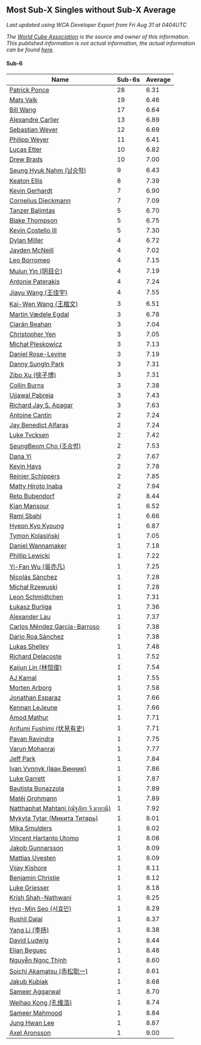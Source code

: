 ## Most Sub-X Singles without Sub-X Average

*Last updated using WCA Developer Export from Fri Aug 31 at 0404UTC*

*The [World Cube Association](https://www.worldcubeassociation.org) is the source and owner of this information. This published information is not actual information, the actual information can be found [here](https://www.worldcubeassociation.org/results).*

#### Sub-6


|Name|Sub-6s|Average|  
|--|--|--|  
|[Patrick Ponce](https://www.worldcubeassociation.org/persons/2012PONC02)|28|6.31|  
|[Mats Valk](https://www.worldcubeassociation.org/persons/2007VALK01)|19|6.46|  
|[Bill Wang](https://www.worldcubeassociation.org/persons/2010WANG68)|17|6.64|  
|[Alexandre Carlier](https://www.worldcubeassociation.org/persons/2012CARL03)|13|6.89|  
|[Sebastian Weyer](https://www.worldcubeassociation.org/persons/2010WEYE02)|12|6.69|  
|[Philipp Weyer](https://www.worldcubeassociation.org/persons/2010WEYE01)|11|6.41|  
|[Lucas Etter](https://www.worldcubeassociation.org/persons/2011ETTE01)|10|6.82|  
|[Drew Brads](https://www.worldcubeassociation.org/persons/2010BRAD01)|10|7.00|  
|[Seung Hyuk Nahm (남승혁)](https://www.worldcubeassociation.org/persons/2013NAHM01)|9|6.43|  
|[Keaton Ellis](https://www.worldcubeassociation.org/persons/2012ELLI01)|8|7.39|  
|[Kevin Gerhardt](https://www.worldcubeassociation.org/persons/2013GERH01)|7|6.90|  
|[Cornelius Dieckmann](https://www.worldcubeassociation.org/persons/2009DIEC01)|7|7.09|  
|[Tanzer Balimtas](https://www.worldcubeassociation.org/persons/2013BALI01)|5|6.70|  
|[Blake Thompson](https://www.worldcubeassociation.org/persons/2010THOM03)|5|6.75|  
|[Kevin Costello III](https://www.worldcubeassociation.org/persons/2012COST01)|5|7.30|  
|[Dylan Miller](https://www.worldcubeassociation.org/persons/2015MILL01)|4|6.72|  
|[Jayden McNeill](https://www.worldcubeassociation.org/persons/2012MCNE01)|4|7.02|  
|[Leo Borromeo](https://www.worldcubeassociation.org/persons/2015BORR01)|4|7.15|  
|[Mulun Yin (阴目仑)](https://www.worldcubeassociation.org/persons/2009YINM01)|4|7.19|  
|[Antonie Paterakis](https://www.worldcubeassociation.org/persons/2012PATE01)|4|7.24|  
|[Jiayu Wang (王佳宇)](https://www.worldcubeassociation.org/persons/2010WANG53)|4|7.55|  
|[Kai-Wen Wang (王楷文)](https://www.worldcubeassociation.org/persons/2015WANG09)|3|6.51|  
|[Martin Vædele Egdal](https://www.worldcubeassociation.org/persons/2013EGDA02)|3|6.78|  
|[Ciarán Beahan](https://www.worldcubeassociation.org/persons/2012BEAH01)|3|7.04|  
|[Christopher Yen](https://www.worldcubeassociation.org/persons/2016YENC01)|3|7.05|  
|[Michał Pleskowicz](https://www.worldcubeassociation.org/persons/2009PLES01)|3|7.13|  
|[Daniel Rose-Levine](https://www.worldcubeassociation.org/persons/2015ROSE01)|3|7.19|  
|[Danny SungIn Park](https://www.worldcubeassociation.org/persons/2015PARK13)|3|7.31|  
|[Zibo Xu (徐子博)](https://www.worldcubeassociation.org/persons/2014XUZI01)|3|7.31|  
|[Collin Burns](https://www.worldcubeassociation.org/persons/2010BURN01)|3|7.38|  
|[Ujjawal Pabreja](https://www.worldcubeassociation.org/persons/2015PABR01)|3|7.43|  
|[Richard Jay S. Apagar](https://www.worldcubeassociation.org/persons/2010APAG01)|3|7.63|  
|[Antoine Cantin](https://www.worldcubeassociation.org/persons/2010CANT02)|2|7.24|  
|[Jay Benedict Alfaras](https://www.worldcubeassociation.org/persons/2009ALFA01)|2|7.24|  
|[Luke Tycksen](https://www.worldcubeassociation.org/persons/2012TYCK01)|2|7.42|  
|[SeungBeom Cho (조승범)](https://www.worldcubeassociation.org/persons/2012CHOS01)|2|7.53|  
|[Dana Yi](https://www.worldcubeassociation.org/persons/2010YIDA01)|2|7.67|  
|[Kevin Hays](https://www.worldcubeassociation.org/persons/2009HAYS01)|2|7.78|  
|[Reinier Schippers](https://www.worldcubeassociation.org/persons/2010SCHI01)|2|7.85|  
|[Matty Hiroto Inaba](https://www.worldcubeassociation.org/persons/2016INAB01)|2|7.94|  
|[Reto Bubendorf](https://www.worldcubeassociation.org/persons/2012BUBE01)|2|8.44|  
|[Kian Mansour](https://www.worldcubeassociation.org/persons/2015MANS03)|1|6.52|  
|[Rami Sbahi](https://www.worldcubeassociation.org/persons/2011SBAH01)|1|6.66|  
|[Hyeon Kyo Kyoung](https://www.worldcubeassociation.org/persons/2013KYOU01)|1|6.87|  
|[Tymon Kolasiński](https://www.worldcubeassociation.org/persons/2016KOLA02)|1|7.05|  
|[Daniel Wannamaker](https://www.worldcubeassociation.org/persons/2011WANN01)|1|7.18|  
|[Phillip Lewicki](https://www.worldcubeassociation.org/persons/2012LEWI01)|1|7.22|  
|[Yi-Fan Wu (吳亦凡)](https://www.worldcubeassociation.org/persons/2010WUIF01)|1|7.25|  
|[Nicolás Sánchez](https://www.worldcubeassociation.org/persons/2015SANC11)|1|7.28|  
|[Michał Rzewuski](https://www.worldcubeassociation.org/persons/2014RZEW01)|1|7.28|  
|[Leon Schmidtchen](https://www.worldcubeassociation.org/persons/2010SCHM01)|1|7.31|  
|[Łukasz Burliga](https://www.worldcubeassociation.org/persons/2013BURL01)|1|7.36|  
|[Alexander Lau](https://www.worldcubeassociation.org/persons/2011LAUA01)|1|7.37|  
|[Carlos Méndez García-Barroso](https://www.worldcubeassociation.org/persons/2010GARC02)|1|7.38|  
|[Dario Roa Sánchez](https://www.worldcubeassociation.org/persons/2011SANC02)|1|7.38|  
|[Lukas Shelley](https://www.worldcubeassociation.org/persons/2016SHEL03)|1|7.48|  
|[Richard Delacoste](https://www.worldcubeassociation.org/persons/2015DELA05)|1|7.52|  
|[Kaijun Lin (林恺俊)](https://www.worldcubeassociation.org/persons/2013LINK01)|1|7.54|  
|[AJ Kamal](https://www.worldcubeassociation.org/persons/2016KAMA04)|1|7.55|  
|[Morten Arborg](https://www.worldcubeassociation.org/persons/2010ARBO01)|1|7.58|  
|[Jonathan Esparaz](https://www.worldcubeassociation.org/persons/2013ESPA01)|1|7.66|  
|[Kennan LeJeune](https://www.worldcubeassociation.org/persons/2013LEJE03)|1|7.66|  
|[Amod Mathur](https://www.worldcubeassociation.org/persons/2013MATH01)|1|7.71|  
|[Arifumi Fushimi (伏見有史)](https://www.worldcubeassociation.org/persons/2009FUSH01)|1|7.71|  
|[Pavan Ravindra](https://www.worldcubeassociation.org/persons/2013RAVI06)|1|7.75|  
|[Varun Mohanraj](https://www.worldcubeassociation.org/persons/2015MOHA10)|1|7.77|  
|[Jeff Park](https://www.worldcubeassociation.org/persons/2015PARK08)|1|7.84|  
|[Ivan Vynnyk (Іван Винник)](https://www.worldcubeassociation.org/persons/2010VYNN01)|1|7.86|  
|[Luke Garrett](https://www.worldcubeassociation.org/persons/2017GARR05)|1|7.87|  
|[Bautista Bonazzola](https://www.worldcubeassociation.org/persons/2014BONA02)|1|7.89|  
|[Matěj Grohmann](https://www.worldcubeassociation.org/persons/2015GROH02)|1|7.89|  
|[Natthaphat Mahtani (ณัฐภัทร จี มาทานี)](https://www.worldcubeassociation.org/persons/2011MAHT02)|1|7.92|  
|[Mykyta Tytar (Микита Титарь)](https://www.worldcubeassociation.org/persons/2014TYTA02)|1|8.01|  
|[Mika Smulders](https://www.worldcubeassociation.org/persons/2016SMUL01)|1|8.02|  
|[Vincent Hartanto Utomo](https://www.worldcubeassociation.org/persons/2010UTOM01)|1|8.08|  
|[Jakob Gunnarsson](https://www.worldcubeassociation.org/persons/2015GUNN01)|1|8.09|  
|[Mattias Uvesten](https://www.worldcubeassociation.org/persons/2013UVES01)|1|8.09|  
|[Vijay Kishore](https://www.worldcubeassociation.org/persons/2012KISH03)|1|8.11|  
|[Benjamin Christie](https://www.worldcubeassociation.org/persons/2014CHRI04)|1|8.12|  
|[Luke Griesser](https://www.worldcubeassociation.org/persons/2015GRIE02)|1|8.18|  
|[Krish Shah-Nathwani](https://www.worldcubeassociation.org/persons/2015SHAH09)|1|8.25|  
|[Hyo-Min Seo (서효민)](https://www.worldcubeassociation.org/persons/2013SEOH01)|1|8.29|  
|[Rushil Dalal](https://www.worldcubeassociation.org/persons/2014DALA03)|1|8.37|  
|[Yang Li (李扬)](https://www.worldcubeassociation.org/persons/2012LIYA01)|1|8.38|  
|[David Ludwig](https://www.worldcubeassociation.org/persons/2013LUDW01)|1|8.44|  
|[Elian Beguec](https://www.worldcubeassociation.org/persons/2014BEGU01)|1|8.48|  
|[Nguyễn Ngọc Thịnh](https://www.worldcubeassociation.org/persons/2010NGUY33)|1|8.60|  
|[Soichi Akamatsu (赤松聡一)](https://www.worldcubeassociation.org/persons/2012AKAM01)|1|8.61|  
|[Jakub Kubiak](https://www.worldcubeassociation.org/persons/2014KUBI02)|1|8.68|  
|[Sameer Aggarwal](https://www.worldcubeassociation.org/persons/2017AGGA01)|1|8.70|  
|[Weihao Kong (孔维浩)](https://www.worldcubeassociation.org/persons/2017KONG05)|1|8.74|  
|[Sameer Mahmood](https://www.worldcubeassociation.org/persons/2013MAHM02)|1|8.84|  
|[Jung Hwan Lee](https://www.worldcubeassociation.org/persons/2015LEEJ05)|1|8.87|  
|[Axel Aronsson](https://www.worldcubeassociation.org/persons/2015ARON01)|1|9.00|  
